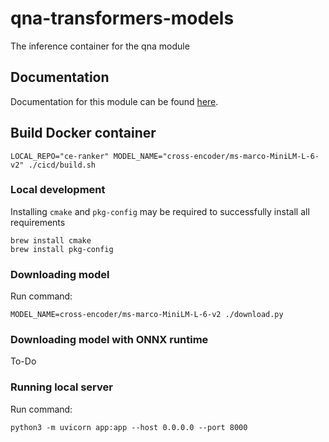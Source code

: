# qna-transformers-models
The inference container for the qna module

## Documentation

Documentation for this module can be found [here](https://weaviate.io/developers/weaviate/current/reader-generator-modules/qna-transformers.html).

## Build Docker container

```
LOCAL_REPO="ce-ranker" MODEL_NAME="cross-encoder/ms-marco-MiniLM-L-6-v2" ./cicd/build.sh
```

### Local development

Installing `cmake` and `pkg-config` may be required to successfully install all requirements
```
brew install cmake
brew install pkg-config
```

### Downloading model

Run command: 
```
MODEL_NAME=cross-encoder/ms-marco-MiniLM-L-6-v2 ./download.py
```

### Downloading model with ONNX runtime
To-Do

### Running local server

Run command:
```
python3 -m uvicorn app:app --host 0.0.0.0 --port 8000    
```
